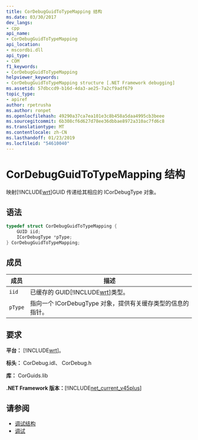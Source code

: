 ```yaml
---
title: CorDebugGuidToTypeMapping 结构
ms.date: 03/30/2017
dev_langs:
- cpp
api_name:
- CorDebugGuidToTypeMapping
api_location:
- mscordbi.dll
api_type:
- COM
f1_keywords:
- CorDebugGuidToTypeMapping
helpviewer_keywords:
- CorDebugGuidToTypeMapping structure [.NET Framework debugging]
ms.assetid: 57dbccd9-b16d-4da3-ae25-7a2cf9adf679
topic_type:
- apiref
author: rpetrusha
ms.author: ronpet
ms.openlocfilehash: 49290a37ca7ea101e3c8b458a5daa4995cb3beee
ms.sourcegitcommit: 6b308cf6d627d78ee36dbbae8972a310ac7fd6c8
ms.translationtype: MT
ms.contentlocale: zh-CN
ms.lasthandoff: 01/23/2019
ms.locfileid: "54610040"
---
```

# <a name="cordebugguidtotypemapping-structure"></a>CorDebugGuidToTypeMapping 结构
映射[!INCLUDE[wrt](../../../../includes/wrt-md.md)]GUID 传递给其相应的 ICorDebugType 对象。  
  
## <a name="syntax"></a>语法  
  
```cpp
typedef struct CorDebugGuidToTypeMapping {  
    GUID iid;  
    ICorDebugType *pType;  
} CorDebugGuidToTypeMapping;  
```  
  
## <a name="members"></a>成员  
  
|成员|描述|  
|------------|-----------------|  
|`iid`|已缓存的 GUID[!INCLUDE[wrt](../../../../includes/wrt-md.md)]类型。|  
|`pType`|指向一个 ICorDebugType 对象，提供有关缓存类型的信息的指针。|  
  
## <a name="requirements"></a>要求  
 **平台：** [!INCLUDE[wrt](../../../../includes/wrt-md.md)]。  
  
 **标头：** CorDebug.idl、 CorDebug.h  
  
 **库：** CorGuids.lib  
  
 **.NET Framework 版本：**[!INCLUDE[net_current_v45plus](../../../../includes/net-current-v45plus-md.md)]  
  
## <a name="see-also"></a>请参阅
- [调试结构](../../../../docs/framework/unmanaged-api/debugging/debugging-structures.md)
- [调试](../../../../docs/framework/unmanaged-api/debugging/index.md)
